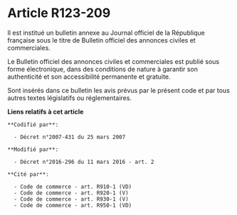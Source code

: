 # Article R123-209

Il est institué un bulletin annexe au Journal officiel de la République française sous le titre de Bulletin officiel des
annonces civiles et commerciales.

Le Bulletin officiel des annonces civiles et commerciales est publié sous forme électronique, dans des conditions de nature à
garantir son authenticité et son accessibilité permanente et gratuite.

Sont insérés dans ce bulletin les avis prévus par le présent code et par tous autres textes législatifs ou réglementaires.

**Liens relatifs à cet article**

	**Codifié par**:

	  - Décret n°2007-431 du 25 mars 2007

	**Modifié par**:

	  - Décret n°2016-296 du 11 mars 2016 - art. 2

	**Cité par**:

	  - Code de commerce - art. R910-1 (VD)
	  - Code de commerce - art. R920-1 (V)
	  - Code de commerce - art. R930-1 (V)
	  - Code de commerce - art. R950-1 (VD)

